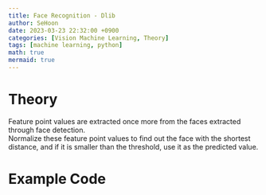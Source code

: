 ```yaml
---
title: Face Recognition - Dlib
author: SeHoon
date: 2023-03-23 22:32:00 +0900
categories: [Vision Machine Learning, Theory]
tags: [machine learning, python]
math: true
mermaid: true
---
```


# Theory
Feature point values are extracted once more from the faces extracted through face detection.<br>
Normalize these feature point values to find out the face with the shortest distance, and if it is smaller than the threshold, use it as the predicted value.<br>

# Example Code


